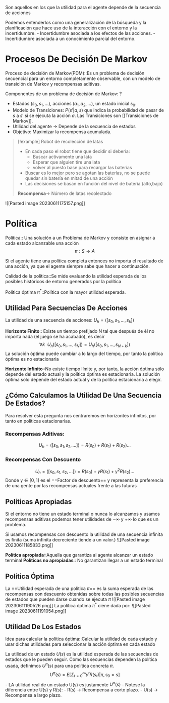 Son aquellos en los que la utilidad para el agente depende de la secuencia de acciones

Podemos entenderlos como una generalización de la búsqueda y la planificación que hace uso de la interacción con el entorno y la incertidumbre.
 	- Incertidumbre asociada a los efectos de las acciones.
	- Incertidumbre asociada a un conocimiento parcial del entorno.


# Procesos De Decisión De Markov

Proceso de decisión de Markov(PDM)::Es un problema de decisión secuencial para un entorno completamente observable, con un modelo de transición de Markov y recompensas aditivas.

Componentes de un problema de decisión de Markov:
?
- Estados $(s_0,s_1,\dots)$, acciones $(a_1,a_2,\dots)$, un estado inicial $s_0$.
- Modelo de Transiciones: $P(s'|a,s)$ que indica la probabilidad de pasar de $s$ a $s'$ si se ejecuta la acción $a$. Las Transiciones son [[Transiciones de Markov]].
- Utilidad del agente -> Depende de la secuencia de estados
- Objetivo: Maximizar la recompensa acumulada.

> [!example] Robot de recolección de latas
> 
> - En cada paso el robot tiene que decidir si debería:
> 	- Buscar activamente una lata
> 	- Esperar que alguien tire una lata
> 	- volver al puesto base para recargar las baterías
> - Buscar es lo mejor pero se agotan las baterías, no se puede quedar sin batería en mitad de una acción
> - Las decisiones se basan en función del nivel de batería (alto,bajo)
> 
> **Recompensa**-> Número de latas recolectado

![[Pasted image 20230611175157.png]]

# Política
Política:: Una solución a un Problema de Markov y consiste en asignar a cada estado alcanzable una acción $$\pi:S\rightarrow A$$

Si el agente tiene una política completa entonces no importa el resultado de una acción, ya que el agente siempre sabe que hacer a continuación.

Calidad de la política::Se mide evaluando la utilidad esperada de los posibles históricos de entorno generados por la política

Política óptima $\pi^*$::Política con la mayor utilidad esperada.

## Utilidad Para Secuencias De Acciones
La utilidad de una secuencia de acciones: $U_h=([s_0,s_1,\dots,s_k])$

**Horizonte Finito**:: Existe un tiempo prefijado N tal que después de él no importa nada (el juego se ha acabado), es decir $$\forall k\ \ U_h([s_0,s_1,\dots,s_N])=U_h([s_0,s_1,\dots,s_{N+k}])$$
	La solución óptima puede cambiar a lo largo del tiempo, por tanto la política óptima es no estacionaria

**Horizonte Infinito**::No existe tiempo límite y, por tanto, la acción óptima sólo depende del estado actual y la política óptima es estacionaria.
	La solución óptima solo depende del estado actual y de la política estacionaria a elegir.

## ¿Cómo Calculamos la Utilidad De Una Secuencia De Estados?

Para resolver esta pregunta nos centraremos en horizontes infinitos, por tanto en políticas estacionarias.

### Recompensas Aditivas:
$$U_h=([s_0,s_1,s_2,\dots])=R(s_0)+R(s_1)+R(s_2)\dots$$

### Recompensas Con Descuento
$$U_h=([s_0,s_1,s_2,\dots])=R(s_0)+\gamma R(s_1)+\gamma^2R(s_2)\dots$$ Donde $\gamma \in [0,1]$ es el ==Factor de descuento== y representa la preferencia de una gente por las recompensas actuales frente a las futuras
 

## Políticas Apropiadas
Si el entorno no tiene un estado terminal o nunca lo alcanzamos y usamos recompensas aditivas podemos tener utilidades de $- \infty$ y $+ \infty$ lo que es un problema.

Si usamos recompensas con descuento la utilidad de una secuencia infinita es finita (suma infinita decreciente tiende a un valor.)
![[Pasted image 20230611185833.png]]

**Política apropiada**::Aquella que garantiza al agente alcanzar un estado terminal
**Políticas no apropiadas**:: No garantizan llegar a un estado terminal

## Política Óptima
La ==Utilidad esperada de una política $\pi$== es la suma esperada de las recompensas con descuento obtenidas sobre todas las posibles secuencias de estados que pueden darse cuando se ejecuta $\pi$ ![[Pasted image 20230611190526.png]]
La política óptima $\pi^*$ ciene dada por: ![[Pasted image 20230611191054.png]]

## Utilidad De Los Estados

Idea para calcular la política óptima::Calcular la utilidad de cada estado y usar dichas utilidades para seleccionar la acción óptima en cada estado

La utilidad de un estado $U(s)$ es la utilidad esperada de las secuencias de estados que le pueden seguir.
Como las secuencias dependen la política usada, definimos $U^\pi(s)$ para una política concreta $\pi$. $$U^\pi(s)=E[\Sigma^{\infty}_{t=0}{\gamma^tR(s_t)} | \pi,s_0=s]$$
	- LA utilidad real de un estado U(s) es justamente $U^\pi(s)$
	- Notese la diferencia entre U(s) y R(s):
		- R(s) -> Recompensa a corto plazo.
		- U(s) -> Recompensa a largo plazo.

